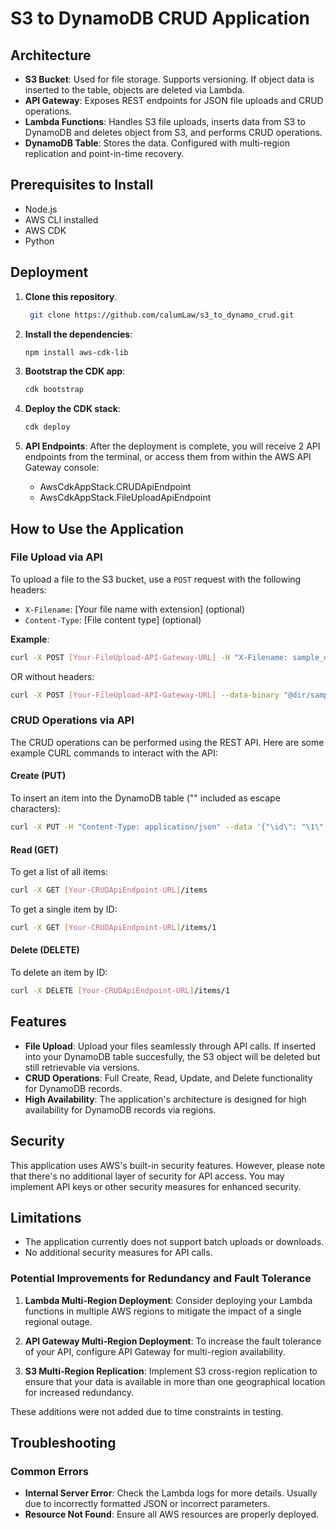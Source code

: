 # S3 to DynamoDB CRUD Application

## Architecture

- **S3 Bucket**: Used for file storage. Supports versioning. If object data is inserted to the table, objects are deleted via Lambda.
- **API Gateway**: Exposes REST endpoints for JSON file uploads and CRUD operations.
- **Lambda Functions**: Handles S3 file uploads, inserts data from S3 to DynamoDB and deletes object from S3, and performs CRUD operations.
- **DynamoDB Table**: Stores the data. Configured with multi-region replication and point-in-time recovery.

## Prerequisites to Install

- Node.js
- AWS CLI installed
- AWS CDK
- Python

## Deployment

1. **Clone this repository**.
   ```bash
    git clone https://github.com/calumLaw/s3_to_dynamo_crud.git
    ```
3. **Install the dependencies**:
    ```bash
    npm install aws-cdk-lib
    ```
4. **Bootstrap the CDK app**:
    ```bash
    cdk bootstrap
    ```
5. **Deploy the CDK stack**:
    ```bash
    cdk deploy
    ```

6. **API Endpoints**: After the deployment is complete, you will receive 2 API endpoints from the terminal, or access them from within the AWS API Gateway console:
    - AwsCdkAppStack.CRUDApiEndpoint
    - AwsCdkAppStack.FileUploadApiEndpoint

## How to Use the Application

### File Upload via API

To upload a file to the S3 bucket, use a `POST` request with the following headers:

- `X-Filename`: [Your file name with extension] (optional)
- `Content-Type`: [File content type] (optional)

**Example**:
```bash
curl -X POST [Your-FileUpload-API-Gateway-URL] -H "X-Filename: sample_data.json" --data-binary "@path/to/sample_data.json"
```
OR without headers:
```bash
curl -X POST [Your-FileUpload-API-Gateway-URL] --data-binary "@dir/sample_data.json"
```

### CRUD Operations via API

The CRUD operations can be performed using the REST API. Here are some example CURL commands to interact with the API:

#### Create (PUT)

To insert an item into the DynamoDB table ("\" included as escape characters):

```bash
curl -X PUT -H "Content-Type: application/json" --data '{"\id\": "\1\", "\name\": "\Apple\"}' [Your-CRUDApiEndpoint-URL]/items
```

#### Read (GET)

To get a list of all items:

```bash
curl -X GET [Your-CRUDApiEndpoint-URL]/items
```

To get a single item by ID:

```bash
curl -X GET [Your-CRUDApiEndpoint-URL]/items/1
```

#### Delete (DELETE)

To delete an item by ID:

```bash
curl -X DELETE [Your-CRUDApiEndpoint-URL]/items/1
```


## Features

- **File Upload**: Upload your files seamlessly through API calls. If inserted into your DynamoDB table succesfully, the S3 object will be deleted but still retrievable via versions. 
- **CRUD Operations**: Full Create, Read, Update, and Delete functionality for DynamoDB records.
- **High Availability**: The application's architecture is designed for high availability for DynamoDB records via regions.
  
## Security

This application uses AWS's built-in security features. However, please note that there's no additional layer of security for API access. You may implement API keys or other security measures for enhanced security.

## Limitations

- The application currently does not support batch uploads or downloads.
- No additional security measures for API calls.

### Potential Improvements for Redundancy and Fault Tolerance

1. **Lambda Multi-Region Deployment**: Consider deploying your Lambda functions in multiple AWS regions to mitigate the impact of a single regional outage.

2. **API Gateway Multi-Region Deployment**: To increase the fault tolerance of your API, configure API Gateway for multi-region availability.

3. **S3 Multi-Region Replication**: Implement S3 cross-region replication to ensure that your data is available in more than one geographical location for increased redundancy.

These additions were not added due to time constraints in testing.

## Troubleshooting

### Common Errors

- **Internal Server Error**: Check the Lambda logs for more details. Usually due to incorrectly formatted JSON or incorrect parameters.
- **Resource Not Found**: Ensure all AWS resources are properly deployed.

